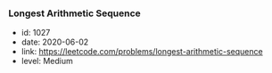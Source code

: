 ### Longest Arithmetic Sequence

* id: 1027
* date: 2020-06-02
* link: https://leetcode.com/problems/longest-arithmetic-sequence
* level: Medium

